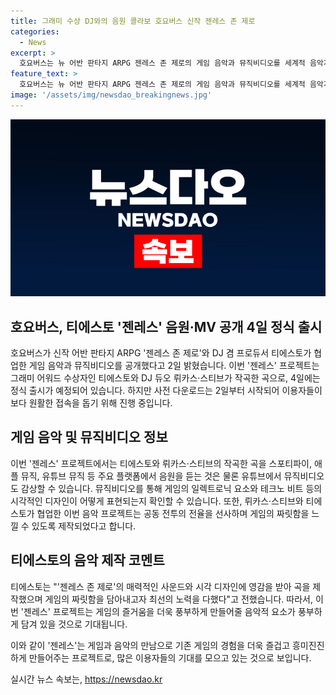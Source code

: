 ```yaml
---
title: 그래미 수상 DJ와의 음원 콜라보 호요버스 신작 젠레스 존 제로
categories:
  - News
excerpt: >
  호요버스는 뉴 어반 판타지 ARPG 젠레스 존 제로의 게임 음악과 뮤직비디오를 세계적 음악가 티에스토와 협업해 공개했다. 티에스토와 DJ 듀오 뤼카스·스티브가 작곡한 젠레스는 주요 플랫폼에서 음원을 듣고 유튜브에서 뮤직비디오를 감상할 수 있다. 이로 인해 전투의 전율을 느낄 수 있을 뿐만 아니라 게임의 짜릿함을 담아냈다. 또한 정식 출시를 앞둔 이용자들을 위해 사전 다운로드가 가능하다.
feature_text: >
  호요버스는 뉴 어반 판타지 ARPG 젠레스 존 제로의 게임 음악과 뮤직비디오를 세계적 음악가 티에스토와 협업해 공개했다. 티에스토와 DJ 듀오 뤼카스·스티브가 작곡한 젠레스는 주요 플랫폼에서 음원을 듣고 유튜브에서 뮤직비디오를 감상할 수 있다. 이로 인해 전투의 전율을 느낄 수 있을 뿐만 아니라 게임의 짜릿함을 담아냈다. 또한 정식 출시를 앞둔 이용자들을 위해 사전 다운로드가 가능하다.
image: '/assets/img/newsdao_breakingnews.jpg'
---
```


<p><img src="/assets/img/newsdao_breakingnews.jpg" alt="flaretime 속보" /></p>

<h2 data-ke-size="size26">호요버스, 티에스토 '젠레스' 음원·MV 공개 4일 정식 출시</h2>

<p data-ke-size="size16">호요버스가 신작 어반 판타지 ARPG '젠레스 존 제로'와 DJ 겸 프로듀서 티에스토가 협업한 게임 음악과 뮤직비디오를 공개했다고 2일 밝혔습니다. 이번 '젠레스' 프로젝트는 그래미 어워드 수상자인 티에스토와 DJ 듀오 뤼카스·스티브가 작곡한 곡으로, 4일에는 정식 출시가 예정되어 있습니다. 하지만 사전 다운로드는 2일부터 시작되어 이용자들이 보다 원활한 접속을 돕기 위해 진행 중입니다.</p>

<h2 data-ke-size="size26">게임 음악 및 뮤직비디오 정보</h2>

<p data-ke-size="size16">이번 '젠레스' 프로젝트에서는 티에스토와 뤼카스·스티브의 작곡한 곡을 스포티파이, 애플 뮤직, 유튜브 뮤직 등 주요 플랫폼에서 음원을 듣는 것은 물론 유튜브에서 뮤직비디오도 감상할 수 있습니다. 뮤직비디오를 통해 게임의 일렉트로닉 요소와 테크노 비트 등의 시각적인 디자인이 어떻게 표현되는지 확인할 수 있습니다. 또한, 뤼카스·스티브와 티에스토가 협업한 이번 음악 프로젝트는 공동 전투의 전율을 선사하며 게임의 짜릿함을 느낄 수 있도록 제작되었다고 합니다.</p>

<h2 data-ke-size="size26">티에스토의 음악 제작 코멘트</h2>

<p data-ke-size="size16">티에스토는 "'젠레스 존 제로'의 매력적인 사운드와 시각 디자인에 영감을 받아 곡을 제작했으며 게임의 짜릿함을 담아내고자 최선의 노력을 다했다"고 전했습니다. 따라서, 이번 '젠레스' 프로젝트는 게임의 즐거움을 더욱 풍부하게 만들어줄 음악적 요소가 풍부하게 담겨 있을 것으로 기대됩니다.</p>

<p data-ke-size="size16">이와 같이 '젠레스'는 게임과 음악의 만남으로 기존 게임의 경험을 더욱 즐겁고 흥미진진하게 만들어주는 프로젝트로, 많은 이용자들의 기대를 모으고 있는 것으로 보입니다.</p>
실시간 뉴스 속보는, <a href="https://newsdao.kr" rel="dofollow">https://newsdao.kr</a>



